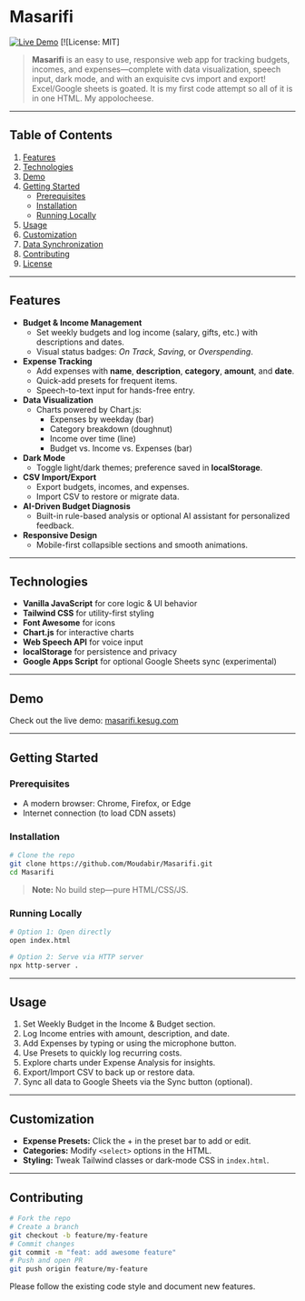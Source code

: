 # Masarifi
[![Live Demo](https://img.shields.io/badge/demo-online-blue?style=flat-square)](https://masarifi.kesug.com) [![License: MIT]


> **Masarifi** is an easy to use, responsive web app for tracking budgets, incomes, and expenses—complete with data visualization, speech input, dark mode, and with an exquisite cvs import and export! Excel/Google sheets is goated. It is my first code attempt so all of it is in one HTML. My appolocheese.

---

## Table of Contents
1. [Features](#features)
2. [Technologies](#technologies)
3. [Demo](#demo)
4. [Getting Started](#getting-started)
   - [Prerequisites](#prerequisites)
   - [Installation](#installation)
   - [Running Locally](#running-locally)
5. [Usage](#usage)
6. [Customization](#customization)
7. [Data Synchronization](#data-synchronization)
8. [Contributing](#contributing)
9. [License](#license)

---

## Features

- **Budget & Income Management**
  - Set weekly budgets and log income (salary, gifts, etc.) with descriptions and dates.
  - Visual status badges: _On Track_, _Saving_, or _Overspending_.
- **Expense Tracking**
  - Add expenses with **name**, **description**, **category**, **amount**, and **date**.
  - Quick-add presets for frequent items.
  - Speech-to-text input for hands-free entry.
- **Data Visualization**
  - Charts powered by Chart.js:
    - Expenses by weekday (bar)
    - Category breakdown (doughnut)
    - Income over time (line)
    - Budget vs. Income vs. Expenses (bar)
- **Dark Mode**
  - Toggle light/dark themes; preference saved in **localStorage**.
- **CSV Import/Export**
  - Export budgets, incomes, and expenses.
  - Import CSV to restore or migrate data.
- **AI-Driven Budget Diagnosis**
  - Built-in rule-based analysis or optional AI assistant for personalized feedback.
- **Responsive Design**
  - Mobile-first collapsible sections and smooth animations.

---

## Technologies

- **Vanilla JavaScript** for core logic & UI behavior
- **Tailwind CSS** for utility-first styling
- **Font Awesome** for icons
- **Chart.js** for interactive charts
- **Web Speech API** for voice input
- **localStorage** for persistence and privacy
- **Google Apps Script** for optional Google Sheets sync (experimental) 

---

## Demo

Check out the live demo: [masarifi.kesug.com](https://masarifi.kesug.com)

---

## Getting Started

### Prerequisites

- A modern browser: Chrome, Firefox, or Edge
- Internet connection (to load CDN assets)

### Installation

```bash
# Clone the repo
git clone https://github.com/Moudabir/Masarifi.git
cd Masarifi
````

> **Note:** No build step—pure HTML/CSS/JS.

### Running Locally

```bash
# Option 1: Open directly
open index.html

# Option 2: Serve via HTTP server
npx http-server .
```

---

## Usage

1. Set Weekly Budget in the Income & Budget section.
2. Log Income entries with amount, description, and date.
3. Add Expenses by typing or using the microphone button.
4. Use Presets to quickly log recurring costs.
5. Explore charts under Expense Analysis for insights.
6. Export/Import CSV to back up or restore data.
7. Sync all data to Google Sheets via the Sync button (optional).

---

## Customization

* **Expense Presets:** Click the + in the preset bar to add or edit.
* **Categories:** Modify `<select>` options in the HTML.
* **Styling:** Tweak Tailwind classes or dark-mode CSS in `index.html`.

---

## Contributing

```bash
# Fork the repo
# Create a branch
git checkout -b feature/my-feature
# Commit changes
git commit -m "feat: add awesome feature"
# Push and open PR
git push origin feature/my-feature
```

Please follow the existing code style and document new features.


```
```
